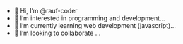 - 👋 Hi, I’m @rauf-coder
- 👀 I’m interested in programming and development...
- 🌱 I’m currently learning web development (javascript)...
- 💞️ I’m looking to collaborate ...

<!---
rauf-coder/rauf-coder is a ✨ special ✨ repository because its `README.md` (this file) appears on your GitHub profile.
You can click the Preview link to take a look at your changes.
--->
